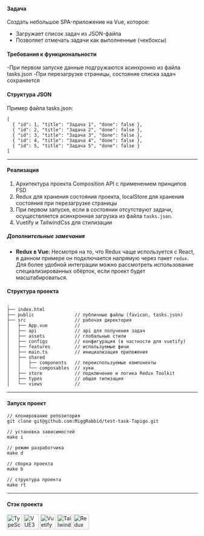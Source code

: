 #### Задача

Создать небольшое SPA-приложение на Vue, которое:

- Загружает список задач из JSON-файла
- Позволяет отмечать задачи как выполненные (чекбоксы)

#### Требования к функциональности

-При первом запуске данные подгружаются асинхронно из файла tasks.json
-При перезагрузке страницы, состояние списка задач сохраняется

#### Структура JSON

Пример файла tasks.json:

```
[
  { "id": 1, "title": "Задача 1", "done": false },
  { "id": 2, "title": "Задача 2", "done": false },
  { "id": 3, "title": "Задача 3", "done": false },
  { "id": 4, "title": "Задача 4", "done": false },
  { "id": 5, "title": "Задача 5", "done": false }
]
```

---

#### Реализация

1. Архитектура проекта Composition API с применением принципов FSD
2. Redux для хранения состояния проекта, localStore для хранения состояния при перезагрузке страницы
3. При первом запуске, если в состоянии отсутствуют задачи, осуществляется асинхронная загрузка из файла `tasks.json`.
4. Vuetify и TailwindCss для стилизации

##### Дополнительные замечания

- **Redux в Vue:** Несмотря на то, что Redux чаще используется с React, в данном примере он подключается напрямую через пакет `redux`. Для более удобной интеграции можно рассмотреть использование специализированных обёрток, если проект будет масштабироваться.

#### Структура проекта

```
.
├── index.html
├── public               // публичные файлы (favicon, tasks.json)
├── src                  // рабочая директория
│   ├── App.vue          //
│   ├── api              // api для получения задач
│   ├── assets           // глобальные стили
│   ├── configs          // конфигурация (в частности для vuetify)
│   ├── features         // используемые фичи
│   ├── main.ts          // инициализация приложения
│   ├── shared
│   │   ├── components   // переиспользуемые компоненты
│   │   └── composables  // хуки
│   ├── store            // подключение и логика Redux Toolkit
│   ├── types            // общая типизация
│   └── views            //
```

---

#### Запуск проект

```
// клонирование репозитория
git clone git@github.com:MiggRabbid/test-task-Tapigo.git

// установка зависимостей
make i

// режим разработчика
make d

// сборка проекта
make b

// структура проекта
make rt
```

---

#### Стэк проекта

<a title="TypeScript" href="https://www.typescriptlang.org/" target="_blank" rel="noreferrer"><img src="https://cdn.jsdelivr.net/gh/devicons/devicon@latest/icons/typescript/typescript-original.svg" height="40" alt="TypeScript"/></a> <a title="VUE3" href="https://ru.vuejs.org/" target="_blank" rel="noreferrer"><img src="https://cdn.jsdelivr.net/gh/devicons/devicon@latest/icons/vuejs/vuejs-original-wordmark.svg" height="40" alt="VUE3"/></a> <a title="Vuetify" href="https://vuetifyjs.com/" target="_blank" rel="noreferrer"><img src="https://cdn.jsdelivr.net/gh/devicons/devicon@latest/icons/vuetify/vuetify-original.svg" height="40" alt="Vuetify"/></a> <a title="TailwindCss" href="https://tailwindcss.com/" target="_blank" rel="noreferrer"><img src="https://cdn.jsdelivr.net/gh/devicons/devicon@latest/icons/tailwindcss/tailwindcss-original.svg" height="40" alt="TailwindCss"/></a> <a title="Redux Toolkit" href="https://redux-toolkit.js.org/" target="_blank" rel="noreferrer"><img src="https://cdn.jsdelivr.net/gh/devicons/devicon@latest/icons/redux/redux-original.svg" height="40" alt="Redux Toolkit"/></a>
